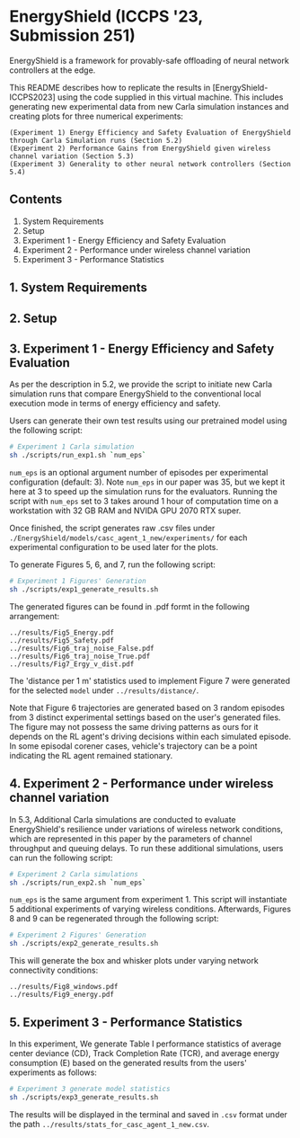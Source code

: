 # EnergyShield (ICCPS '23, Submission 251)

EnergyShield is a framework for provably-safe offloading of neural network controllers at the edge. 
<!-- It is described in the enclosed submission ICCPS_2023.pdf, hereafter referred to as [EnergyShield-ICCPS2023] -->

This README describes how to replicate the results in [EnergyShield-ICCPS2023] using the code supplied in this virtual machine. This includes generating new experimental data from new Carla simulation instances and creating plots for three numerical experiments:

	(Experiment 1) Energy Efficiency and Safety Evaluation of EnergyShield through Carla Simulation runs (Section 5.2)
	(Experiment 2) Performance Gains from EnergyShield given wireless channel variation (Section 5.3)
	(Experiment 3) Generality to other neural network controllers (Section 5.4) 

## Contents

1. System Requirements
2. Setup
3. Experiment 1 - Energy Efficiency and Safety Evaluation
4. Experiment 2 - Performance under wireless channel variation
5. Experiment 3 - Performance Statistics

## 1. System Requirements

## 2. Setup

<!-- ### Model checkpoints and Excel files
- To reuse our pretrained models in generating new results, download from [Google Drive](https://drive.google.com/file/d/1ryR7FuCEwSy5KiOBlVQQ5OpPMQEEZdXn/view?usp=sharing) and unzip in the main EnergyShield to have the models data under directory `./EnergyShield/models/` 

Our main experimental model and results is named "casc_agent_1". We created another instance of it "casc_agent_1_new" to allow users to generate their own test runs using the same model checkpoint. The rest of the models in the directory are the ones used to construct Table 1. Each model folder (e.g., `./EnergyShield/models/casc_agent_1/`) should contain a subfolder for the checkpoint and another for its experimental data.  -->

## 3. Experiment 1 - Energy Efficiency and Safety Evaluation
As per the description in 5.2, we provide the script to initiate new Carla simulation runs that compare EnergyShield to the conventional local execution mode in terms of energy efficiency and safety. 
<!-- If users want to reuse our own generated data in the paper, they can skip this step and always set `model` argument to "casc_agent_1". Otherwise, they can run their own as follows: -->
Users can generate their own test results using our pretrained model using the following script:
```Bash
# Experiment 1 Carla simulation
sh ./scripts/run_exp1.sh `num_eps` 
```
<!-- `model` is the name of the pretrained model directory(default: "casc_agent_1_new"). Users do not need to alter this argument for it indicates new simulation experiments using our pretrained RL model. -->
`num_eps` is an optional argument number of episodes per experimental configuration (default: 3). Note `num_eps` in our paper was 35, but we kept it here at 3 to speed up the simulation runs for the evaluators. Running the script with `num_eps` set to 3 takes around 1 hour of computation time on a workstation with 32 GB RAM and NVIDA GPU 2070 RTX super. 

Once finished, the script generates raw .csv files under `./EnergyShield/models/casc_agent_1_new/experiments/` for each experimental configuration to be used later for the plots. 

To generate Figures 5, 6, and 7, run the following script:
```Bash
# Experiment 1 Figures' Generation
sh ./scripts/exp1_generate_results.sh
```
The generated figures can be found in .pdf formt in the following arrangement:

	../results/Fig5_Energy.pdf
	../results/Fig5_Safety.pdf
	../results/Fig6_traj_noise_False.pdf
	../results/Fig6_traj_noise_True.pdf
	../results/Fig7_Ergy_v_dist.pdf

The 'distance per 1 m' statistics used to implement Figure 7 were generated for the selected `model` under `../results/distance/`. 

Note that Figure 6 trajectories are generated based on 3 random episodes from 3 distinct experimental settings based on the user's generated files. The figure may not possess the same driving patterns as ours for it depends on the RL agent's driving decisions within each simulated episode. In some episodal corener cases, vehicle's trajectory can be a point indicating the RL agent remained stationary.

## 4. Experiment 2 - Performance under wireless channel variation
In 5.3, Additional Carla simulations are conducted to evaluate EnergyShield's resilience under variations of wireless network conditions, which are represented in this paper by the parameters of channel throughput and queuing delays. To run these additional simulations, users can run the following script:
```Bash
# Experiment 2 Carla simulations
sh ./scripts/run_exp2.sh `num_eps`
```
`num_eps` is the same argument from experiment 1. This script will instantiate 5 additional experiments of varying wireless conditions. Afterwards, Figures 8 and 9 can be regenerated through the following script:
```Bash
# Experiment 2 Figures' Generation
sh ./scripts/exp2_generate_results.sh
```

This will generate the box and whisker plots under varying network connectivity conditions:

	../results/Fig8_windows.pdf
	../results/Fig9_energy.pdf

## 5. Experiment 3 - Performance Statistics

In this experiment, We generate Table I performance statistics of average center deviance (CD), Track Completion Rate (TCR), and average energy consumption (E) based on the generated results from the users' experiments as follows: 
```Bash
# Experiment 3 generate model statistics
sh ./scripts/exp3_generate_results.sh
```
The results will be displayed in the terminal and saved in `.csv` format under the path `../results/stats_for_casc_agent_1_new.csv`. 

<!-- can be set to one of {"casc_agent_1", "casc_agent_2", "casc_agent_3", "casc_agent_4"} to genreate our exact numbers. -->
